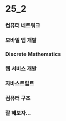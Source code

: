 # 25_2

### 컴퓨터 네트워크
### 모바일 앱 개발
### Discrete Mathematics
### 웹 서비스 개발
### 자바스트립트
### 컴퓨터 구조

### 잘 해보자...
